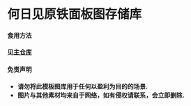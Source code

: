 <h1>何日见原铁面板图存储库</h1>

#### 食用方法
**见[主仓库](https://gitee.com/herijian/characterpic)**


#### 免责声明
* **请勿将此模板图库用于任何以盈利为目的的场景.** 
* **图片与其他素材均来自于网络，如有侵权请联系，会立即删除.**
